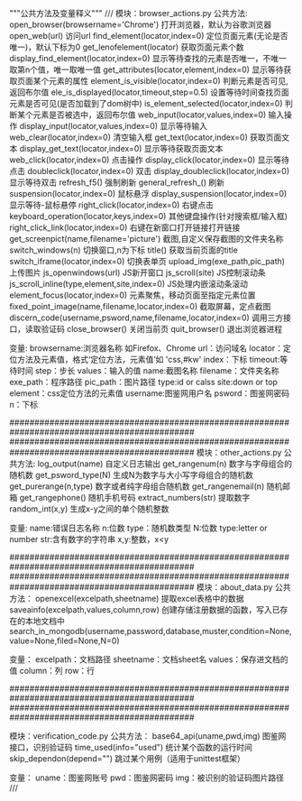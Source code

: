 
"""公共方法及变量释义"""
///
模块：browser_actions.py
公共方法:
    open_browser(browsername='Chrome')       打开浏览器，默认为谷歌浏览器
    open_web(url)                            访问url
    find_element(locator,index=0)            定位页面元素(无论是否唯一)，默认下标为0
    get_lenofelement(locator)                获取页面元素个数
    display_find_element(locator,index=0)    显示等待查找的元素是否唯一，不唯一取第n个值，唯一取唯一值
    get_attributes(locator,element,index=0)  显示等待获取页面某个元素的属性
    element_is_visible(locator,index=0)      判断元素是否可见,返回布尔值
    ele_is_displayed(locator,timeout,step=0.5) 设置等待时间查找页面元素是否可见(是否加载到了dom树中)
    is_element_selected(locator,index=0)     判断某个元素是否被选中，返回布尔值
    web_input(locator,values,index=0)        输入操作
    display_input(locator,values,index=0)    显示等待输入
    web_clear(locator,index=0)               清空输入框
    get_text(locator,index=0)                获取页面文本
    display_get_text(locator,index=0)        显示等待获取页面文本
    web_click(locator,index=0)               点击操作
    display_click(locator,index=0)           显示等待点击
    doubleclick(locator,index=0)             双击
    display_doubleclick(locator,index=0)     显示等待双击
    refresh_f5()                             强制刷新
    general_refresh_()                       刷新
    suspension(locator,index=0)              鼠标悬浮
    display_suspension(locator,index=0)      显示等待-鼠标悬停
    right_click(locator,index=0)             右键点击
    keyboard_operation(locator,keys,index=0) 其他键盘操作(针对搜索框/输入框)
    right_click_link(locator,index=0)        右键在新窗口打开链接打开链接
    get_screenpict(name,filename='picture')  截图,自定义保存截图的文件夹名称
    switch_windows(n)                        切换窗口,n为下标
    title()                                  获取当前页面的title
    switch_iframe(locator,index=0)           切换表单页
    upload_img(exe_path,pic_path)            上传图片
    js_openwindows(url)                      JS新开窗口
    js_scroll(site)                          JS控制滚动条
    js_scroll_inline(type,element,site,index=0) JS处理内嵌滚动条滚动
    element_focus(locator,index=0)           元素聚焦，移动页面至指定元素位置
    fixed_point_image(name,filename,locator,index=0) 截取屏幕，定点截图
    discern_code(username,psword,name,filename,locator,index=0) 调用三方接口，读取验证码
    close_browser()                           关闭当前页
    quit_browser()                            退出浏览器进程


变量:
browsername:浏览器名称 如Firefox、Chrome
url：访问域名
locator：定位方法及元素值，格式‘定位方法，元素值’如 'css,#kw'
index：下标
timeout:等待时间
step：步长
values：输入的值
name:截图名称
filename：文件夹名称
exe_path：程序路径
pic_path：图片路径
type:id or calss
site:down or top
element：css定位方法的元素值
username:图鉴网用户名
psword：图鉴网密码
n：下标

#############################################################################################
#############################################################################################
模块：other_actions.py 
公共方法:
    log_output(name)                           自定义日志输出
    get_rangenum(n)                            数字与字母组合的随机数
    get_psword_type(N)                         生成N为数字与大小写字母组合的随机数
    get_purerange(n,type)                      数字或者纯字母组合随机数
    get_rangenemail(n)                         随机邮箱
    get_rangephone()                           随机手机号码
    extract_numbers(str)                       提取数字
    random_int(x,y)                            生成x-y之间的单个随机整数


变量:
name:错误日志名称
n:位数
type：随机数类型
N:位数
type:letter or number
str:含有数字的字符串
x,y:整数，x<y


#############################################################################################
#############################################################################################
模块：about_data.py
公共方法：
    openexcel(excelpath,sheetname)              提取excel表格中的数据
    saveainfo(excelpath,values,column,row)      创建存储注册数据的函数，写入已存在的本地文档中
    search_in_mongodb(username,password,database,muster,condition=None,value=None,filed=None,N=0)


变量：
excelpath：文档路径
sheetname：文档sheet名
values：保存进文档的值
column：列
row：行


#############################################################################################
#############################################################################################

模块：verification_code.py
公共方法：
    base64_api(uname,pwd,img)                   图鉴网接口，识别验证码
    time_used(info="used")                      统计某个函数的运行时间
    skip_dependon(depend="")                    跳过某个用例（适用于unittest框架）


变量：
uname：图鉴网账号
pwd：图鉴网密码
img：被识别的验证码图片路径
///